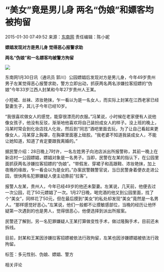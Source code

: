 # “美女”竟是男儿身 两名“伪娘”和嫖客均被拘留

2015-01-30 07:49:52 来源：[东南网](http://www.fjsen.com/)  责任编辑：陈小妮   

**嫖娼发现对方是男儿身 觉得恶心报警求助**

**两名“伪娘”和一名嫖客均被警方拘留**

![](../../images/attachement/jpg/site146/20150130/1c6f656a20c516350bde02.jpg)

东南网1月30日讯（通讯员 郭川）公园嫖娼后发现对方是男儿身，今年49岁贵州男子左某觉得恶心报警求助，警方立即出动，抓获两名两名涉嫌拉客招嫖的“伪娘”今年33岁江西人封某和今年27岁贵州人王某。

小短裙、丝袜、浓妆艳抹，乍一看以为是一名女人，而实际上封某在江西老家已经娶妻生子，其儿子今年已经10岁。

“我很喜欢做女人的感觉，能穿很漂亮的衣服。”冯某说，小时候在老家便有人说他像女孩子，他没有反驳，渐渐地他喜欢将自己装扮成女人的样子。没上班的晚上，冯某时常会到化妆店找人化妆，然后到“同志”酒吧里面去玩，为了让自己看起来更像女人，冯某穿上胸罩，在胸罩里面塞上硅胶。“我老婆不知道我装成女人，不能让她知道，知道了肯定要跟我离婚的。”

据民警介绍：28日晚上7时许，一名左姓男子向池店派出所报警称，其前一晚上在新店村一公园嫖娼，嫖娼对象是一名男子。当即，民警在左某的指认下，在公园里面抓获两名涉嫌拉客招嫖的“伪娘”。“带假发、穿裙子和高跟鞋、浓妆艳抹，加上夜晚的缘故，乍一看会以为是女的。”办案民警魏警官说，当日民警身着便衣走进公园，很快两名犯罪嫌疑人便主动靠前“拉客”。

报警人左某，贵州人，今年已经49岁的他还未娶妻。左某说，几天前，他便去过一次公园，花了50元嫖娼了一次。1月27日晚，喝完酒的他又到公园里面，找了个“美女”，同样花了50元，但在最后摸到“美女”的私处却发现“美女”竟然是一名男人。“那样感觉好恶心。”左某说，他们一般都不让摸敏感部位，当晚的经历让他怀疑第一次遇到的也是男人，觉得很恶心，他便选择到派出所报案。

民警还了解到，另一名犯罪嫌疑人王某打算做变性手术，做过隆胸手术，目前还未拆线。

目前，封某和王某因涉嫌拉客招嫖被依法行政拘留，左某也因涉嫌嫖娼被依法行政拘留。

标签：多元性别、伪娘、嫖娼、警方 

相关评论